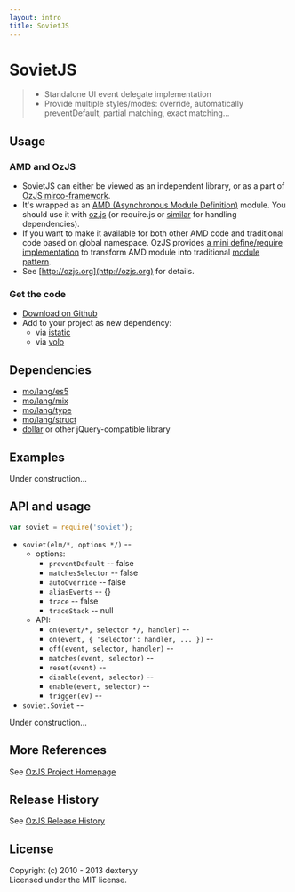 ```yaml
---
layout: intro
title: SovietJS 
---
```


# SovietJS 

> * Standalone UI event delegate implementation
> * Provide multiple styles/modes: override, automatically preventDefault, partial matching, exact matching...

## Usage

### AMD and OzJS

* SovietJS can either be viewed as an independent library, or as a part of [OzJS mirco-framework](http://ozjs.org/#framework).
* It's wrapped as an [AMD (Asynchronous Module Definition)](https://github.com/amdjs/amdjs-api/wiki/AMD) module. You should use it with [oz.js](http://ozjs.org/#start) (or require.js or [similar](http://wiki.commonjs.org/wiki/Implementations) for handling dependencies). 
* If you want to make it available for both other AMD code and traditional code based on global namespace. OzJS provides [a mini define/require implementation](http://ozjs.org/examples/adapter/) to transform AMD module into traditional [module pattern](http://www.adequatelygood.com/2010/3/JavaScript-Module-Pattern-In-Depth).
* See [http://ozjs.org](http://ozjs.org) for details.

### Get the code

* [Download on Github](https://github.com/dexteryy/SovietJS/blob/master/soviet.js)
* Add to your project as new dependency:
    * via [istatic](http://ozjs.org/istatic)
    * via [volo](https://github.com/volojs/volo)

## Dependencies

* [mo/lang/es5](https://github.com/dexteryy/mo/es5)
* [mo/lang/mix](https://github.com/dexteryy/mo/mix)
* [mo/lang/type](https://github.com/dexteryy/mo/type)
* [mo/lang/struct](https://github.com/dexteryy/mo/struct)
* [dollar](https://github.com/dexteryy/DollarJS) or other jQuery-compatible library

## Examples

Under construction...

## API and usage

```javascript 
var soviet = require('soviet');
```

* `soviet(elm/*, options */)` -- 
    * options:
        * `preventDefault` -- false
        * `matchesSelector` -- false
        * `autoOverride` -- false
        * `aliasEvents` -- {}
        * `trace` -- false
        * `traceStack` -- null
    * API:
        * `on(event/*, selector */, handler)` -- 
        * `on(event, { 'selector': handler, ... })` -- 
        * `off(event, selector, handler)` -- 
        * `matches(event, selector)` -- 
        * `reset(event)` -- 
        * `disable(event, selector)` -- 
        * `enable(event, selector)` -- 
        * `trigger(ev)` -- 
* `soviet.Soviet` -- 

Under construction...

## More References

See [OzJS Project Homepage](http://ozjs.org/)

## Release History

See [OzJS Release History](http://ozjs.org/#release)

## License

Copyright (c) 2010 - 2013 dexteryy  
Licensed under the MIT license.


